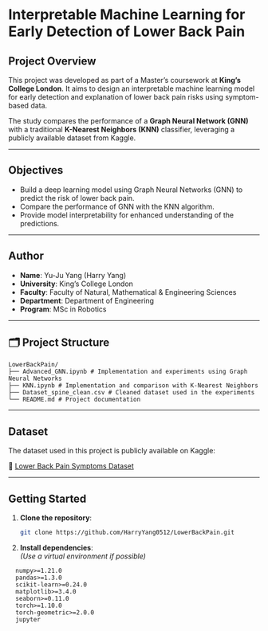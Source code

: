 # Interpretable Machine Learning for Early Detection of Lower Back Pain

## Project Overview

This project was developed as part of a Master’s coursework at **King’s College London**. It aims to design an interpretable machine learning model for early detection and explanation of lower back pain risks using symptom-based data.

The study compares the performance of a **Graph Neural Network (GNN)** with a traditional **K-Nearest Neighbors (KNN)** classifier, leveraging a publicly available dataset from Kaggle.

---

## Objectives

- Build a deep learning model using Graph Neural Networks (GNN) to predict the risk of lower back pain.
- Compare the performance of GNN with the KNN algorithm.
- Provide model interpretability for enhanced understanding of the predictions.

---

## Author

- **Name**: Yu-Ju Yang (Harry Yang)
- **University**: King’s College London
- **Faculty**: Faculty of Natural, Mathematical & Engineering Sciences
- **Department**: Department of Engineering
- **Program**: MSc in Robotics

---

## 🗂 Project Structure

```text
LowerBackPain/
├── Advanced_GNN.ipynb # Implementation and experiments using Graph Neural Networks
├── KNN.ipynb # Implementation and comparison with K-Nearest Neighbors
├── Dataset_spine_clean.csv # Cleaned dataset used in the experiments
└── README.md # Project documentation
```

---

## Dataset

The dataset used in this project is publicly available on Kaggle:

🔗 [Lower Back Pain Symptoms Dataset](https://www.kaggle.com/datasets/sammy123/lower-back-pain-symptoms-dataset/data)

---

## Getting Started

1. **Clone the repository**:
   ```bash
   git clone https://github.com/HarryYang0512/LowerBackPain.git
   ```
2. **Install dependencies**:  
   *(Use a virtual environment if possible)*
```text
  numpy>=1.21.0
  pandas>=1.3.0
  scikit-learn>=0.24.0
  matplotlib>=3.4.0
  seaborn>=0.11.0
  torch>=1.10.0
  torch-geometric>=2.0.0
  jupyter
```
